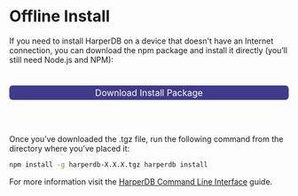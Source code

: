 # Offline Install

If you need to install HarperDB on a device that doesn't have an Internet connection, you can download the npm package and install it directly (you’ll still need Node.js and NPM):

<a><button name="button" style = "background:#403b8a !important; color: white !important; border:none; outline:none; width:100%; cursor:pointer; margin-top: 1.5rem !important; margin-bottom: 3rem !important; bs-btn-padding-x: .75rem; --bs-btn-padding-y: .375rem; --bs-btn-font-family: ; --bs-btn-font-size: 1rem; --bs-btn-font-weight: 400; --bs-btn-line-height: 1.5; --bs-btn-color: #212529; --bs-btn-bg: transparent; --bs-btn-border-width: 1px; --bs-btn-border-color: transparent; --bs-btn-border-radius: .375rem; --bs-btn-hover-border-color: transparent; --bs-btn-box-shadow: inset 0 1px 0 rgba(255,255,255,.15),0 1px 1px rgba(0,0,0,.075); --bs-btn-disabled-opacity: .65; --bs-btn-focus-box-shadow: 0 0 0 .25rem rgba(var(--bs-btn-focus-shadow-rgb),.5); display: inline-block; padding: var(--bs-btn-padding-y) var(--bs-btn-padding-x); font-family: var(--bs-btn-font-family); font-size: var(--bs-btn-font-size); font-weight: var(--bs-btn-font-weight); line-height: var(--bs-btn-line-height); color: var(--bs-btn-color); text-align: center; text-decoration: none; vertical-align: middle; user-select: none; border: var(--bs-btn-border-width) solid var(--bs-btn-border-color); border-radius: var(--bs-btn-border-radius); background-color: var(--bs-btn-bg); transition: color .15s ease-in-out,background-color .15s ease-in-out,border-color .15s ease-in-out,box-shadow .15s ease-in-out;" onclick="https://registry.npmjs.org/harperdb/-/harperdb-3.3.0.tgz">Download Install Package</button></a>

Once you’ve downloaded the .tgz file, run the following command from the directory where you’ve placed it:

```bash
npm install -g harperdb-X.X.X.tgz harperdb install
```

For more information visit the [HarperDB Command Line Interface](https://harperdb.io/docs/administration/harperdb-cli/) guide.